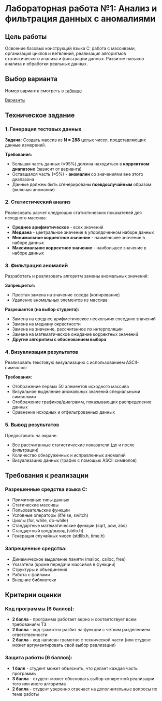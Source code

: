 # Лабораторная работа №1: Анализ и фильтрация данных с аномалиями

## Цель работы
Освоение базовых конструкций языка C: работа с массивами, организация циклов и ветвлений, реализация алгоритмов статистического анализа и фильтрации данных. Развитие навыков анализа и обработки реальных данных.

## Выбор варианта
Номер варианта смотреть в [таблице](https://docs.google.com/spreadsheets/d/1Q08p_m_e7acdp23ce9treS7xCv_wD9tysXgtEBr0_hg/edit?usp=sharing "тобличка")

[Варианты](https://github.com/BaraGodLike/C_ITMO_Design_2025/blob/main/Options_1.md "варианты")

## Техническое задание

### 1. Генерация тестовых данных
**Задача:** Создать массив из **N = 288** целых чисел, представляющих данные измерений.

**Требования:**
- Большая часть данных (≈95%) должна находиться в **корректном диапазоне** (зависит от варианта)
- Оставшаяся часть (≈5%) - **аномалии** со значениями вне этого диапазона 
- Данные должны быть сгенерированы **псевдослучайным** образом (включая аномалии)

### 2. Статистический анализ
Реализовать расчет следующих статистических показателей для исходного массива:
- **Среднее арифметическое** - всех значений
- **Медиана** - центральное значение в упорядоченном наборе данных
- **Минимальное корректное значение** - наименьшее значение в наборе данных  
- **Максимальное корректное значение** - наибольшее значение в наборе данных

### 3. Фильтрация аномалий
Разработать и реализовать алгоритм замены аномальных значений:

**Запрещается:**
- Простая замена на значение соседа (копирование)
- Удаление аномальных элементов из массива

**Разрешается (на выбор студента):**
- Замена на среднее арифметическое нескольких соседних значений
- Замена на медиану окрестности
- Замена на значение, рассчитанное по интерполяции
- Замена на математическое ожидание корректных значений
- **Другие алгоритмы с обоснованием выбора**

### 4. Визуализация результатов
Реализовать текстовую визуализацию с использованием ASCII-символов:

**Требования:**
- Отображение первых 50 элементов исходного массива
- Визуальное выделение аномальных значений специальными символами
- Отображение графиков/диаграмм, показывающих распределение данных
- Сравнение исходных и отфильтрованных данных

### 5. Вывод результатов
Предоставить на экране:
- Все рассчитанные статистические показатели (до и после фильтрации)
- Количество обнаруженных и исправленных аномалий
- Визуализацию данных (график с помощью ASCII символов)

## Требования к реализации

### Разрешенные средства языка C:
- Примитивные типы данных
- Статические массивы
- Пользовательские функции
- Условные операторы (if/else, switch)
- Циклы (for, while, do-while)
- Стандартные математические функции (sqrt, pow, abs)
- Стандартный ввод/вывод (stdio.h)
- Генерация случайных чисел (stdlib.h, time.h)

### Запрещенные средства:
- Динамическое выделение памяти (malloc, calloc, free)
- Указатели (кроме передачи массивов в функции)
- Структуры и объединения
- Работа с файлами
- Внешние библиотеки

## Критерии оценки

### Код программы (6 баллов):
- **2 балла** - программа работает верно и соответствует всем требованиям ТЗ
- **2 балла** - код грамотно разбит на функции с четким разделением ответственности
- **2 балла** - код написан грамотно с технической части (или студент может аргументировать свой выбор реализации)

### Защита работы (6 баллов):
- **1 балл** - студент может объяснить, что делает каждая часть программы
- **3 балла** - студент может обосновать выбор конкретной реализации того или иного алгоритма
- **2 балла** - студент уверенно отвечает на дополнительные вопросы по теме работы


